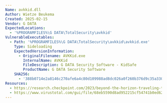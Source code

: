 ```yaml
---
Name: avkkid.dll
Author: Wietze Beukema
Created: 2025-02-15
Vendor: G DATA
ExpectedLocations:
  - '%PROGRAMFILES%\G DATA\TotalSecurity\avkkid'
VulnerableExecutables:
  - Path: '%PROGRAMFILES%\G DATA\TotalSecurity\avkkid\avkkid.exe'
    Type: Sideloading
    ExpectedVersionInformation:
      - OriginalFilename: AVKKid.exe
        InternalName: AVKKid
        FileDescription: G DATA Security Software - KidSafe
        ProductName: G DATA Security Software
    SHA256:
      - '388b0714e2a8146c270afe6a4c80d109988ad8dc026a0f260b376d9c35a330ed'
Resources:
  - https://research.checkpoint.com/2023/beyond-the-horizon-traveling-the-world-on-camaro-dragons-usb-flash-drives/
  - https://www.virustotal.com/gui/file/68eb5590d8ad952215cf54741b0ed6204c19bba4dcb8d704883e007f16de5028
---
```


